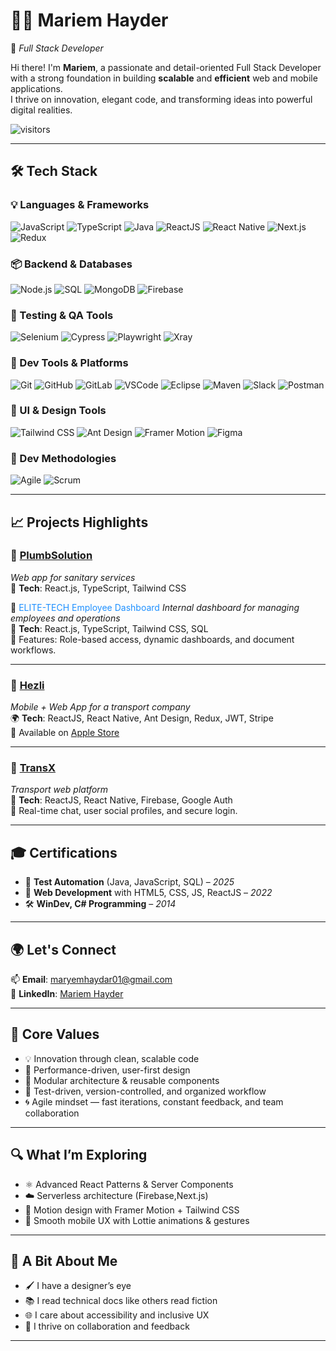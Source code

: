 # 👩‍💻 Mariem Hayder

🎯 *Full Stack Developer*

Hi there! I'm **Mariem**, a passionate and detail-oriented Full Stack Developer with a strong foundation in building **scalable** and **efficient** web and mobile applications.  
I thrive on innovation, elegant code, and transforming ideas into powerful digital realities.


![visitors](https://visitor-badge.laobi.icu/badge?page_id=Maryem01)

---

## 🛠️ Tech Stack

### 💡 Languages & Frameworks  
![JavaScript](https://img.shields.io/badge/-JavaScript-F7DF1E?style=for-the-badge&logo=javascript&logoColor=000)
![TypeScript](https://img.shields.io/badge/-TypeScript-3178C6?style=for-the-badge&logo=typescript&logoColor=fff)
![Java](https://img.shields.io/badge/-Java-007396?style=for-the-badge&logo=java&logoColor=white)
![ReactJS](https://img.shields.io/badge/-ReactJS-61DAFB?style=for-the-badge&logo=react&logoColor=000)
![React Native](https://img.shields.io/badge/-React_Native-61DAFB?style=for-the-badge&logo=react&logoColor=000)
![Next.js](https://img.shields.io/badge/-Next.js-000?style=for-the-badge&logo=nextdotjs)
![Redux](https://img.shields.io/badge/-Redux-764ABC?style=for-the-badge&logo=redux&logoColor=fff)


### 📦 Backend & Databases  
![Node.js](https://img.shields.io/badge/-Node.js-339933?style=for-the-badge&logo=nodedotjs&logoColor=fff)
![SQL](https://img.shields.io/badge/-SQL-4479A1?style=for-the-badge&logo=mysql&logoColor=fff)
![MongoDB](https://img.shields.io/badge/-MongoDB-47A248?style=for-the-badge&logo=mongodb&logoColor=fff)
![Firebase](https://img.shields.io/badge/-Firebase-FFCA28?style=for-the-badge&logo=firebase&logoColor=000)

### 🧪 Testing & QA Tools  
![Selenium](https://img.shields.io/badge/-Selenium-43B02A?style=for-the-badge&logo=selenium&logoColor=white)
![Cypress](https://img.shields.io/badge/-Cypress-17202C?style=for-the-badge&logo=cypress&logoColor=white)
![Playwright](https://img.shields.io/badge/-Playwright-2EAD33?style=for-the-badge&logo=playwright&logoColor=white)
![Xray](https://img.shields.io/badge/-Xray-1C1C1C?style=for-the-badge&logo=xray&logoColor=white)

### 🧰 Dev Tools & Platforms  
![Git](https://img.shields.io/badge/-Git-F05032?style=for-the-badge&logo=git&logoColor=fff)
![GitHub](https://img.shields.io/badge/-GitHub-181717?style=for-the-badge&logo=github&logoColor=fff)
![GitLab](https://img.shields.io/badge/-GitLab-FC6D26?style=for-the-badge&logo=gitlab&logoColor=white)
![VSCode](https://img.shields.io/badge/-VSCode-007ACC?style=for-the-badge&logo=visualstudiocode&logoColor=fff)
![Eclipse](https://img.shields.io/badge/-Eclipse-2C2255?style=for-the-badge&logo=eclipseide&logoColor=white)
![Maven](https://img.shields.io/badge/-Maven-C71A36?style=for-the-badge&logo=apachemaven&logoColor=white)
![Slack](https://img.shields.io/badge/-Slack-4A154B?style=for-the-badge&logo=slack&logoColor=fff)
![Postman](https://img.shields.io/badge/-Postman-FF6C37?style=for-the-badge&logo=postman&logoColor=fff)

### 🎨 UI & Design Tools  
![Tailwind CSS](https://img.shields.io/badge/-TailwindCSS-06B6D4?style=for-the-badge&logo=tailwindcss&logoColor=fff)
![Ant Design](https://img.shields.io/badge/-AntDesign-0170FE?style=for-the-badge&logo=antdesign&logoColor=fff)
![Framer Motion](https://img.shields.io/badge/-Framer%20Motion-EF008C?style=for-the-badge&logo=framer&logoColor=fff)
![Figma](https://img.shields.io/badge/-Figma-F24E1E?style=for-the-badge&logo=figma&logoColor=fff)

### 🧰 Dev Methodologies  
![Agile](https://img.shields.io/badge/-Agile-0288D1?style=for-the-badge&logo=azuredevops&logoColor=white)
![Scrum](https://img.shields.io/badge/-Scrum-6DB33F?style=for-the-badge&logo=trello&logoColor=white)


---

## 📈 Projects Highlights

### 🚿 [PlumbSolution](https://entreprise-v3r5.onrender.com)  
*Web app for sanitary services*  
🧩 **Tech**: React.js, TypeScript, Tailwind CSS 

👷 <span style="color:#1E90FF">ELITE-TECH Employee Dashboard</span> 
*Internal dashboard for managing employees and operations*  
🧩 **Tech**: React.js, TypeScript, Tailwind CSS, SQL   
🔐 Features: Role-based access, dynamic dashboards, and document workflows.  

---

### 🚚 [Hezli](https://hezlidz.com)  
*Mobile + Web App for a transport company*  
🌍 **Tech**: ReactJS, React Native, Ant Design, Redux, JWT, Stripe  
📲 Available on [Apple Store](https://apps.apple.com/tn/app/hezli/id6462402465)

---

### 🚛 [TransX](https://transx.onrender.com)  
*Transport web platform*  
📱 **Tech**: ReactJS, React Native, Firebase, Google Auth  
💬 Real-time chat, user social profiles, and secure login.

---

## 🎓 Certifications

- 🧪 **Test Automation** (Java, JavaScript, SQL) – *2025*  
- 🎨 **Web Development** with HTML5, CSS, JS, ReactJS – *2022*  
- 🛠️ **WinDev, C# Programming** – *2014*

---

## 🌍 Let's Connect

📫 **Email**: [maryemhaydar01@gmail.com](mailto:maryemhaydar01@gmail.com)  
💼 **LinkedIn**: [Mariem Hayder](https://www.linkedin.com/in/mariem-hayder-817a38233/)  


---

## 🧠 Core Values  
- 💡 Innovation through clean, scalable code  
- 🎯 Performance-driven, user-first design  
- 🧩 Modular architecture & reusable components  
- 🧪 Test-driven, version-controlled, and organized workflow  
- 🌀 Agile mindset — fast iterations, constant feedback, and team collaboration

---

## 🔍 What I’m Exploring  
- ⚛️ Advanced React Patterns & Server Components  
- ☁️ Serverless architecture (Firebase,Next.js)  
- 🎥 Motion design with Framer Motion + Tailwind CSS  
- 📱 Smooth mobile UX with Lottie animations & gestures  

---

## 💬 A Bit About Me  
- 🖌 I have a designer’s eye  
- 📚 I read technical docs like others read fiction  
- 🌐 I care about accessibility and inclusive UX  
- 🤝 I thrive on collaboration and feedback  

---
